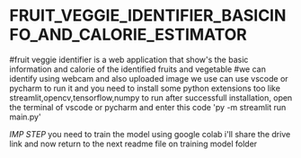 # FRUIT_VEGGIE_IDENTIFIER_BASICINFO_AND_CALORIE_ESTIMATOR
#fruit veggie identifier is a web application that show's the basic information and calorie of the identified fruits and vegetable
#we can identify using webcam and also uploaded image
we use can use vscode or pycharm to run it
and you need to install some python extensions too like streamlit,opencv,tensorflow,numpy to run
after successfull installation, open the terminal of vscode or pycharm and enter this code 'py -m streamlit run main.py'

*IMP STEP*
you need to train the model using google colab i'll share the drive link
and now return to the next readme file on training model folder
